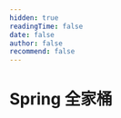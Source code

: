 ```yaml
---
hidden: true
readingTime: false
date: false
author: false
recommend: false
---
```


# Spring 全家桶






